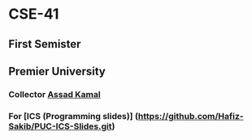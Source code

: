 # CSE-41
## First Semister
## Premier University
### Collector [Assad Kamal](https://www.facebook.com/assad.kamal007)
### For [ICS (Programming slides)] (https://github.com/Hafiz-Sakib/PUC-ICS-Slides.git)
